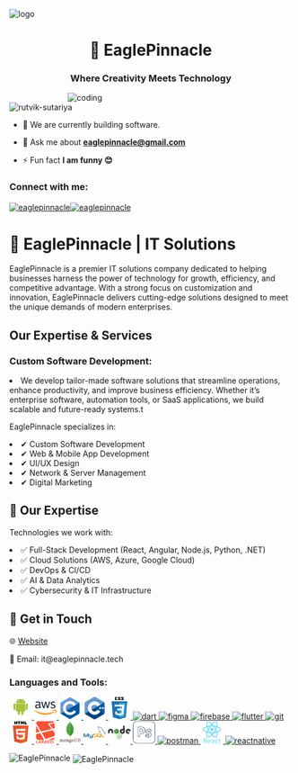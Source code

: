 ![logo](https://github.com/EaglePinnacle/EaglePinnacle/blob/main/banner.png)
<h1 align="center">👋 EaglePinnacle</h1>
<h3 align="center">Where Creativity Meets Technology</h3>

<img align="right" alt="coding" width="400" src="https://user-images.githubusercontent.com/55389276/140866485-8fb1c876-9a8f-4d6a-98dc-08c4981eaf70.gif">

<p align="left"> <img src="https://komarev.com/ghpvc/?username=rutvik-sutariya&label=Profile%20views&color=0e75b6&style=flat" alt="rutvik-sutariya" /> </p>

- 🌱 We are currently building software.

- 💬 Ask me about **eaglepinnacle@gmail.com**

- ⚡ Fun fact **I am funny 😊**

<h3 align="left">Connect with me:</h3>
<p align="left">
<a href="https://www.linkedin.com/company/eaglepinnacle/" target="blank"><img align="center" src="https://raw.githubusercontent.com/rahuldkjain/github-profile-readme-generator/master/src/images/icons/Social/linked-in-alt.svg" alt="eaglepinnacle" height="30" width="40" /></a><a href="https://instagram.com/eaglepinnacle" target="blank"><img align="center" src="https://raw.githubusercontent.com/rahuldkjain/github-profile-readme-generator/master/src/images/icons/Social/instagram.svg" alt="eaglepinnacle" height="30" width="40" /></a>
</p>
<h1>🚀 EaglePinnacle | IT Solutions</h1>
<p>EaglePinnacle is a premier IT solutions company dedicated to helping businesses harness the power of technology for growth, efficiency, and competitive advantage. With a strong focus on customization and innovation, EaglePinnacle delivers cutting-edge solutions designed to meet the unique demands of modern enterprises.</p>

<h2>Our Expertise & Services</h2>

<h3 align="left">Custom Software Development:</h3>
<li>We develop tailor-made software solutions that streamline operations, enhance productivity, and improve business efficiency. Whether it’s enterprise software, automation tools, or SaaS applications, we build scalable and future-ready systems.t</li>

            
<p>EaglePinnacle specializes in:</p>
            <li>✔ Custom Software Development</li>
            <li>✔ Web & Mobile App Development</li>
            <li>✔ UI/UX Design</li>
            <li>✔ Network & Server Management</li>
            <li>✔ Digital Marketing</li>
   

  <h2>📌 Our Expertise</h2>
        <p>Technologies we work with:</p>
            <li>✅ Full-Stack Development (React, Angular, Node.js, Python, .NET)</li>
            <li>✅ Cloud Solutions (AWS, Azure, Google Cloud)</li>
            <li>✅ DevOps & CI/CD</li>
            <li>✅ AI & Data Analytics</li>
            <li>✅ Cybersecurity & IT Infrastructure</li>
            <h2>📌 Get in Touch</h2>
            <p>🌐 <a href="https://www.eaglepinnacle.tech" target="_blank">Website</a></p>
            <p>📧 Email: it@eaglepinnacle.tech</p>
        
        
        
<h3 align="left">Languages and Tools:</h3>
<p align="left"> <a href="https://developer.android.com" target="_blank" rel="noreferrer"> <img src="https://raw.githubusercontent.com/devicons/devicon/master/icons/android/android-original-wordmark.svg" alt="android" width="40" height="40"/> </a> <a href="https://aws.amazon.com" target="_blank" rel="noreferrer"> <img src="https://raw.githubusercontent.com/devicons/devicon/master/icons/amazonwebservices/amazonwebservices-original-wordmark.svg" alt="aws" width="40" height="40"/> </a> <a href="https://www.cprogramming.com/" target="_blank" rel="noreferrer"> <img src="https://raw.githubusercontent.com/devicons/devicon/master/icons/c/c-original.svg" alt="c" width="40" height="40"/> </a> <a href="https://www.w3schools.com/cpp/" target="_blank" rel="noreferrer"> <img src="https://raw.githubusercontent.com/devicons/devicon/master/icons/cplusplus/cplusplus-original.svg" alt="cplusplus" width="40" height="40"/> </a> <a href="https://www.w3schools.com/css/" target="_blank" rel="noreferrer"> <img src="https://raw.githubusercontent.com/devicons/devicon/master/icons/css3/css3-original-wordmark.svg" alt="css3" width="40" height="40"/> </a> <a href="https://dart.dev" target="_blank" rel="noreferrer"> <img src="https://www.vectorlogo.zone/logos/dartlang/dartlang-icon.svg" alt="dart" width="40" height="40"/> </a> <a href="https://www.figma.com/" target="_blank" rel="noreferrer"> <img src="https://www.vectorlogo.zone/logos/figma/figma-icon.svg" alt="figma" width="40" height="40"/> </a> <a href="https://firebase.google.com/" target="_blank" rel="noreferrer"> <img src="https://www.vectorlogo.zone/logos/firebase/firebase-icon.svg" alt="firebase" width="40" height="40"/> </a> <a href="https://flutter.dev" target="_blank" rel="noreferrer"> <img src="https://www.vectorlogo.zone/logos/flutterio/flutterio-icon.svg" alt="flutter" width="40" height="40"/> </a> <a href="https://git-scm.com/" target="_blank" rel="noreferrer"> <img src="https://www.vectorlogo.zone/logos/git-scm/git-scm-icon.svg" alt="git" width="40" height="40"/> </a> <a href="https://www.w3.org/html/" target="_blank" rel="noreferrer"> <img src="https://raw.githubusercontent.com/devicons/devicon/master/icons/html5/html5-original-wordmark.svg" alt="html5" width="40" height="40"/> </a> <a href="https://laravel.com/" target="_blank" rel="noreferrer"> <img src="https://raw.githubusercontent.com/devicons/devicon/master/icons/laravel/laravel-plain-wordmark.svg" alt="laravel" width="40" height="40"/> </a> <a href="https://www.mongodb.com/" target="_blank" rel="noreferrer"> <img src="https://raw.githubusercontent.com/devicons/devicon/master/icons/mongodb/mongodb-original-wordmark.svg" alt="mongodb" width="40" height="40"/> </a> <a href="https://www.mysql.com/" target="_blank" rel="noreferrer"> <img src="https://raw.githubusercontent.com/devicons/devicon/master/icons/mysql/mysql-original-wordmark.svg" alt="mysql" width="40" height="40"/> </a> <a href="https://nodejs.org" target="_blank" rel="noreferrer"> <img src="https://raw.githubusercontent.com/devicons/devicon/master/icons/nodejs/nodejs-original-wordmark.svg" alt="nodejs" width="40" height="40"/> </a> <a href="https://www.photoshop.com/en" target="_blank" rel="noreferrer"> <img src="https://raw.githubusercontent.com/devicons/devicon/master/icons/photoshop/photoshop-line.svg" alt="photoshop" width="40" height="40"/> </a> <a href="https://postman.com" target="_blank" rel="noreferrer"> <img src="https://www.vectorlogo.zone/logos/getpostman/getpostman-icon.svg" alt="postman" width="40" height="40"/> </a> <a href="https://reactjs.org/" target="_blank" rel="noreferrer"> <img src="https://raw.githubusercontent.com/devicons/devicon/master/icons/react/react-original-wordmark.svg" alt="react" width="40" height="40"/> </a> <a href="https://reactnative.dev/" target="_blank" rel="noreferrer"> <img src="https://reactnative.dev/img/header_logo.svg" alt="reactnative" width="40" height="40"/> </a> </p>

<p><img align="left" src="https://github-readme-stats.vercel.app/api/top-langs?username=EaglePinnacle&show_icons=true&locale=en&layout=compact" alt="EaglePinnacle" /></p>

<p>&nbsp;<img align="center" src="https://github-readme-stats.vercel.app/api?username=EaglePinnacle&show_icons=true&locale=en" alt="EaglePinnacle" /></p>

